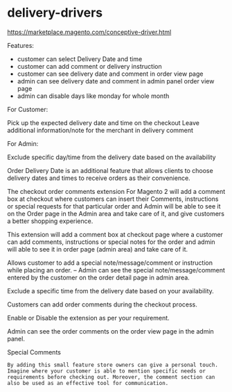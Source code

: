 # delivery-drivers

https://marketplace.magento.com/conceptive-driver.html

Features:

- customer can select Delivery Date and time
- customer can add comment or delivery instruction
- customer can see delivery date and comment in order view page
- admin can see delivery date and comment in admin panel order view page
- admin can disable days like monday for whole month



For Customer:

Pick up the expected delivery date and time on the checkout
Leave additional information/note for the merchant in delivery comment

For Admin:

Exclude specific day/time from the delivery date based on the availability

Order Delivery Date is an additional feature that allows clients to choose delivery dates and times to receive orders as their convenience.

The checkout order comments extension For Magento 2 will add a comment box at checkout where customers can insert their Comments, instructions or special requests for that particular order and Admin will be able to see it on the Order page in the Admin area and take care of it, and give customers a better shopping experience.

This extension will add a comment box at checkout page where a customer can add comments, instructions or special notes for the order and admin will able to see it in order page (admin area) and take care of it.

Allows customer to add a special note/message/comment or instruction while placing an order.
– Admin can see the special note/message/comment entered by the customer on the order detail page in admin area.


Exclude a specific time from the delivery date based on your availability.


Customers can add order comments during the checkout process.

Enable or Disable the extension as per your requirement.

Admin can see the order comments on the order view page in the admin panel.


Special Comments

	By adding this small feature store owners can give a personal touch. Imagine where your customer is able to mention specific needs or requirements before checking out. Moreover, the comment section can also be used as an effective tool for communication. 
